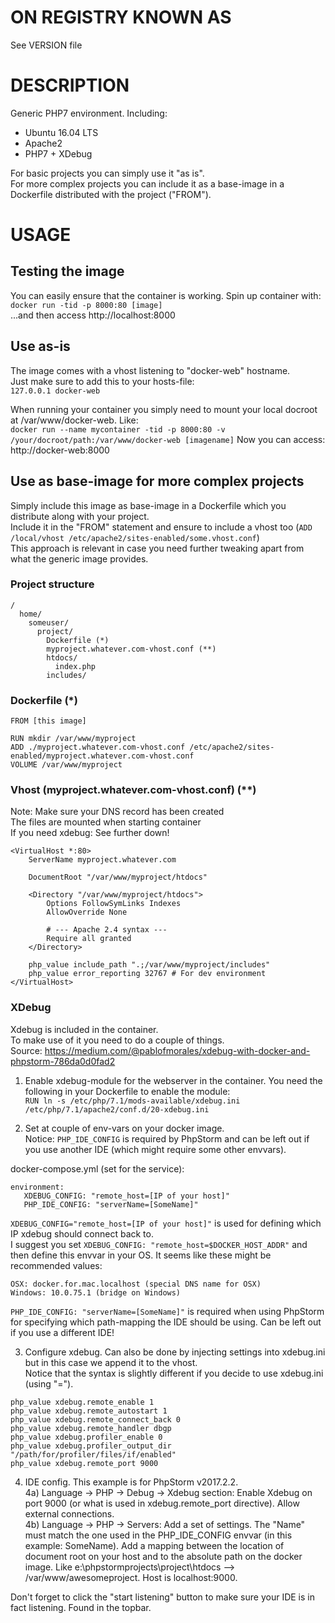 # ON REGISTRY KNOWN AS 
See VERSION file

# DESCRIPTION
Generic PHP7 environment. Including:  
* Ubuntu 16.04 LTS
* Apache2
* PHP7 + XDebug

For basic projects you can simply use it "as is".  
For more complex projects you can include it as a base-image in a Dockerfile distributed with the project ("FROM").


# USAGE

## Testing the image
You can easily ensure that the container is working. Spin up container with:  
```docker run -tid -p 8000:80 [image]```  
...and then access http://localhost:8000  

## Use as-is 
The image comes with a vhost listening to "docker-web" hostname.  
Just make sure to add this to your hosts-file:  
```127.0.0.1 docker-web```  

When running your container you simply need to mount your local docroot at /var/www/docker-web. Like:  
```docker run --name mycontainer -tid -p 8000:80 -v /your/docroot/path:/var/www/docker-web [imagename]```
Now you can access:  
http://docker-web:8000

## Use as base-image for more complex projects
Simply include this image as base-image in a Dockerfile which you distribute along with your project.  
Include it in the "FROM" statement and ensure to include a vhost too (```ADD /local/vhost /etc/apache2/sites-enabled/some.vhost.conf```)  
This approach is relevant in case you need further tweaking apart from what the generic image provides.  

### Project structure
```
/
  home/
    someuser/
      project/
        Dockerfile (*)
        myproject.whatever.com-vhost.conf (**)
        htdocs/
          index.php
        includes/
```

### Dockerfile (*)
```
FROM [this image]

RUN mkdir /var/www/myproject
ADD ./myproject.whatever.com-vhost.conf /etc/apache2/sites-enabled/myproject.whatever.com-vhost.conf
VOLUME /var/www/myproject
```


### Vhost (myproject.whatever.com-vhost.conf) (**)
Note: Make sure your DNS record has been created   
The files are mounted when starting container  
If you need xdebug: See further down!  

```
<VirtualHost *:80>
    ServerName myproject.whatever.com

    DocumentRoot "/var/www/myproject/htdocs"

    <Directory "/var/www/myproject/htdocs">
        Options FollowSymLinks Indexes
        AllowOverride None
        
        # --- Apache 2.4 syntax ---
        Require all granted
    </Directory>

    php_value include_path ".;/var/www/myproject/includes"
    php_value error_reporting 32767 # For dev environment
</VirtualHost>
```

### XDebug
Xdebug is included in the container.  
To make use of it you need to do a couple of things.  
Source: https://medium.com/@pablofmorales/xdebug-with-docker-and-phpstorm-786da0d0fad2  

1) Enable xdebug-module for the webserver in the container. You need the following in your Dockerfile to enable the module:  
```RUN ln -s /etc/php/7.1/mods-available/xdebug.ini /etc/php/7.1/apache2/conf.d/20-xdebug.ini``` 

2) Set at couple of env-vars on your docker image.  
Notice: ```PHP_IDE_CONFIG``` is required by PhpStorm and can be left out if you use another IDE (which might require some other envvars).  

docker-compose.yml (set for the service):  
```
environment:
   XDEBUG_CONFIG: "remote_host=[IP of your host]"
   PHP_IDE_CONFIG: "serverName=[SomeName]"
```

```XDEBUG_CONFIG="remote_host=[IP of your host]"``` is used for defining which IP xdebug should connect back to.  
I suggest you set ```XDEBUG_CONFIG: "remote_host=$DOCKER_HOST_ADDR"``` and then define this envvar in your OS. It seems like these might be recommended values:  
```
OSX: docker.for.mac.localhost (special DNS name for OSX)  
Windows: 10.0.75.1 (bridge on Windows)  
```


```PHP_IDE_CONFIG: "serverName=[SomeName]"``` is required when using PhpStorm for specifying which path-mapping the IDE should be using. Can be left out if you use a different IDE! 

3) Configure xdebug. Can also be done by injecting settings into xdebug.ini but in this case we append it to the vhost.  
Notice that the syntax is slightly different if you decide to use xdebug.ini (using "=").  
```
php_value xdebug.remote_enable 1
php_value xdebug.remote_autostart 1
php_value xdebug.remote_connect_back 0
php_value xdebug.remote_handler dbgp
php_value xdebug.profiler_enable 0
php_value xdebug.profiler_output_dir "/path/for/profiler/files/if/enabled"
php_value xdebug.remote_port 9000
```

4) IDE config. This example is for PhpStorm v2017.2.2.  
4a) Language -> PHP -> Debug -> Xdebug section: Enable Xdebug on port 9000 (or what is used in xdebug.remote_port directive). Allow external connections.  
4b) Language -> PHP -> Servers: Add a set of settings. The "Name" must match the one used in the PHP_IDE_CONFIG envvar (in this example: SomeName). Add a mapping between the location of document root on your host and to the absolute path on the docker image. Like e:\phpstormprojects\project\htdocs --> /var/www/awesomeproject. Host is localhost:9000.  


Don't forget to click the "start listening" button to make sure your IDE is in fact listening. Found in the topbar. 

